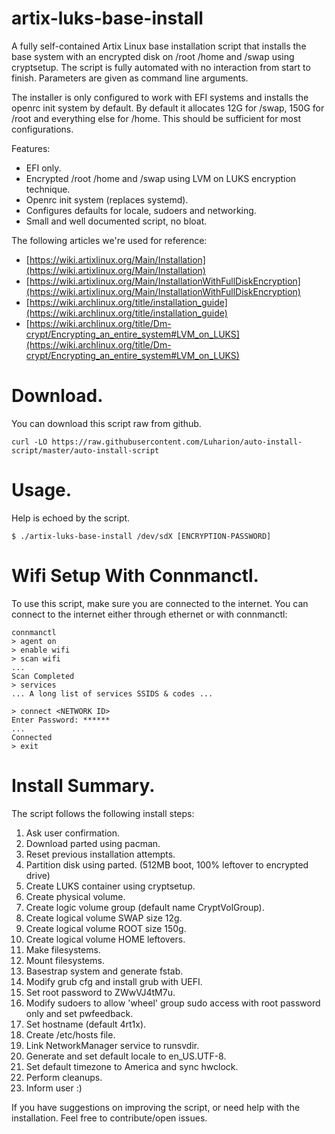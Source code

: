 # artix-luks-base-install

A fully self-contained Artix Linux base installation script that installs the
base system with an encrypted disk on /root /home and /swap using cryptsetup.
The script is fully automated with no interaction from start to finish.
Parameters are given as command line arguments.

The installer is only configured to work with EFI systems and installs the openrc
init system by default. By default it allocates 12G for /swap, 150G for /root and
everything else for /home. This should be sufficient for most configurations.

Features:
- EFI only.
- Encrypted /root /home and /swap using LVM on LUKS encryption technique.
- Openrc init system (replaces systemd).
- Configures defaults for locale, sudoers and networking.
- Small and well documented script, no bloat.

The following articles we're used for reference:
- [https://wiki.artixlinux.org/Main/Installation](https://wiki.artixlinux.org/Main/Installation)
- [https://wiki.artixlinux.org/Main/InstallationWithFullDiskEncryption](https://wiki.artixlinux.org/Main/InstallationWithFullDiskEncryption)
- [https://wiki.archlinux.org/title/installation_guide](https://wiki.archlinux.org/title/installation_guide)
- [https://wiki.archlinux.org/title/Dm-crypt/Encrypting_an_entire_system#LVM_on_LUKS](https://wiki.archlinux.org/title/Dm-crypt/Encrypting_an_entire_system#LVM_on_LUKS)


# Download.
You can download this script raw from github.
```console
curl -LO https://raw.githubusercontent.com/Luharion/auto-install-script/master/auto-install-script
```


# Usage.
Help is echoed by the script.
```console
$ ./artix-luks-base-install /dev/sdX [ENCRYPTION-PASSWORD]
```


# Wifi Setup With Connmanctl.
To use this script, make sure you are connected to the internet. You can connect
to the internet either through ethernet or with connmanctl:
```console
connmanctl
> agent on
> enable wifi
> scan wifi
...
Scan Completed
> services
... A long list of services SSIDS & codes ...

> connect <NETWORK ID>
Enter Password: ******
...
Connected
> exit
```


# Install Summary.
The script follows the following install steps:

1. Ask user confirmation.
1. Download parted using pacman.
1. Reset previous installation attempts.
1. Partition disk using parted. (512MB boot, 100% leftover to encrypted drive)
1. Create LUKS container using cryptsetup.
1. Create physical volume.
1. Create logic volume group (default name CryptVolGroup).
1. Create logical volume SWAP size 12g.
1. Create logical volume ROOT size 150g.
1. Create logical volume HOME leftovers.
1. Make filesystems.
1. Mount filesystems.
1. Basestrap system and generate fstab.
1. Modify grub cfg and install grub with UEFI.
1. Set root password to ZWwVJ4tM7u.
1. Modify sudoers to allow 'wheel' group sudo access with root password only and set pwfeedback.
1. Set hostname (default 4rt1x).
1. Create /etc/hosts file.
1. Link NetworkManager service to runsvdir.
1. Generate and set default locale to en_US.UTF-8.
1. Set default timezone to America and sync hwclock.
1. Perform cleanups.
1. Inform user :)

If you have suggestions on improving the script, or need help with the
installation. Feel free to contribute/open issues.
